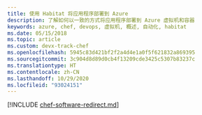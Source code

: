 ```yaml
---
title: 使用 Habitat 将应用程序部署到 Azure
description: 了解如何以一致的方式将应用程序部署到 Azure 虚拟机和容器
keywords: azure, chef, devops, 虚拟机, 概述, 自动化, habitat
ms.date: 05/15/2018
ms.topic: article
ms.custom: devx-track-chef
ms.openlocfilehash: 5945c83d421bf2f2a4d4e1a0f5f621832a869395
ms.sourcegitcommit: 3c904d8d89d0cb4f13209cde3425c5307b83237c
ms.translationtype: HT
ms.contentlocale: zh-CN
ms.lasthandoff: 10/29/2020
ms.locfileid: "93024151"
---
```

[!INCLUDE [chef-software-redirect.md](includes/chef-software-redirect.md)]